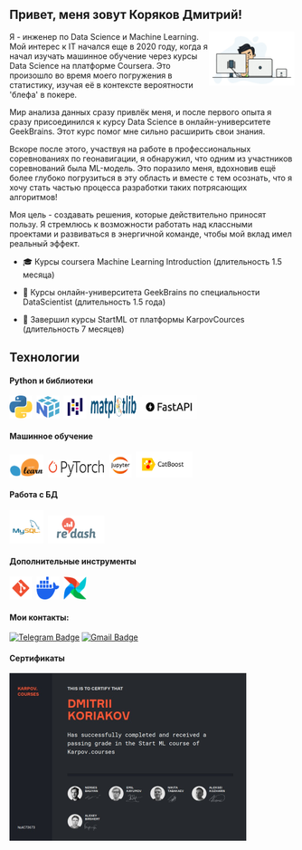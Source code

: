 <!--
**koryakovda/koryakovda** is a ✨ _special_ ✨ repository because its `README.md` (this file) appears on your GitHub profile.

Here are some ideas to get you started:

- 🔭 I’m currently working on ...
- 🌱 I’m currently learning ...
- 👯 I’m looking to collaborate on ...
- 🤔 I’m looking for help with ...
- 💬 Ask me about ...
- 📫 How to reach me: ...
- 😄 Pronouns: ...
- ⚡ Fun fact: ...
-->
## Привет, меня зовут Коряков Дмитрий!
<!--Intro Section-->
<img src="https://github.com/abhinav-bohra/abhinav-bohra/blob/main/intro.gif" width="30%" align="right">

Я - инженер по Data Science и Machine Learning. Мой интерес к IT начался еще в 2020 году, когда я начал изучать машинное обучение через курсы Data Science на платформе Coursera. Это произошло во время моего погружения в статистику, изучая её в контексте вероятности 'блефа' в покере.

Мир анализа данных сразу привлёк меня, и после первого опыта я сразу присоединился к курсу Data Science в онлайн-университете GeekBrains. Этот курс помог мне сильно расширить свои знания.

Вскоре после этого, участвуя на работе в профессиональных соревнованиях по геонавигации, я обнаружил, что одним из участников соревнований была ML-модель. Это поразило меня, вдохновив ещё более глубоко погрузиться в эту область и вместе с тем осознать, что я хочу стать частью процесса разработки таких потрясающих алгоритмов!

Моя цель - создавать решения, которые действительно приносят пользу. Я стремлюсь к возможности работать над классными проектами и развиваться в энергичной команде, чтобы мой вклад имел реальный эффект.

- :mortar_board:  Курсы coursera Machine Learning Introduction (длительность 1.5 месяца)

- :brain:  Курсы онлайн-университета GeekBrains по специальности DataScientist (длительность 1.5 года)

- :seedling: Завершил курсы StartML от платформы KarpovCources (длительность 7 месяцев)

<!--Skills Section-->
## Технологии

#### Python и библиотеки
<p align="left">
    <img src="https://github.com/koryakovda/koryakovda/blob/main/icons/python-logo.png" alt="python" width="40" height="40" title="Python" />&nbsp;
    <img src="https://github.com/koryakovda/koryakovda/blob/main/icons/numpy.svg" alt="Numpy" width="40" height="40" title="NumPy" />&nbsp;
    <img src="https://github.com/koryakovda/koryakovda/blob/main/icons/pandas.svg" alt="Pandas" width="40" height="40" title="Pandas" />&nbsp;
    <img src="https://github.com/koryakovda/koryakovda/blob/main/icons/matplotlib.svg" alt="Matplotlib" width="80" height="40" title="Matplotlib" />&nbsp;
        <img src="https://github.com/koryakovda/koryakovda/blob/main/icons/FastAPI.jpg" alt="FastAPI" width="100" height="40" title="FastAPI" />&nbsp;
</p>

#### Машинное обучение
<p align="left">
    <img src="https://github.com/koryakovda/koryakovda/blob/main/icons/scikit learn.png" alt="Scikit Learn" width="60" height="40" title="scikit-learn" />&nbsp;
    <img src="https://github.com/koryakovda/koryakovda/blob/main/icons/pytorch.png" alt="PyTorch" width="100" height="30" title="PyTorch" />&nbsp;
    <img src="https://github.com/koryakovda/koryakovda/blob/main/icons/jupyter.png" alt="Jupyter" width="40" height="40" title="Jupyter" />&nbsp;
    <img src="https://github.com/koryakovda/koryakovda/blob/main/icons/CatBoost.png" alt="CatBoost" width="100" height="45" title="CatBoost" />&nbsp;
</p>

#### Работа с БД
<p align="left">
    <img src="https://github.com/koryakovda/koryakovda/blob/main/icons/mysql.png" alt="Sql" width="60" height="60" title="MySQL" />&nbsp;
    <img src="https://github.com/koryakovda/koryakovda/blob/main/icons/redash.png" alt="redash" width="100" height="50" title="redash" />&nbsp;
</p>

#### Дополнительные инструменты
<p align="left">
    <img src="https://github.com/koryakovda/koryakovda/blob/main/icons/git.svg" alt="Git" width="40" height="40" title="Git" />&nbsp;
    <img src="https://github.com/koryakovda/koryakovda/blob/main/icons/docker-mark-blue.svg" alt="Docker" width="40" height="40" title="Docker" />&nbsp;
    <img src="https://github.com/koryakovda/koryakovda/blob/main/icons/airflow_transparent.png" alt="Airflow" width="40" height="40" title="Airflow" />&nbsp;
</p>

<!--Contact Section-->
#### Мои контакты: 

[![Telegram Badge](https://img.shields.io/badge/-Dmitrii_Koriakov-blue?style=flat&logo=Telegram&logoColor=white)](https://t.me/Dmitriy_Koryakov) [![Gmail Badge](https://img.shields.io/badge/-Gmail-red?style=flat&logo=Gmail&logoColor=white)](mailto:koryakovda@gmail.com)

<!--Certificate Section-->
#### Сертификаты

<p align="left">
    <a href="https://lab.karpov.courses/certificate/7d067bd1-25e0-462c-ac5c-012b54c03339/en/" title="Сертификат доступен по нажатию">
        <img src="https://github.com/koryakovda/koryakovda/blob/main/icons/StartML KC.jpg" alt="StartML" width="419" height="296" />
    </a>
</p>



<!--GitHub Section-->
<!--
### GitHub статистика:

<a href="http://www.github.com/koryakovda"><img src="https://github-readme-stats.vercel.app/api?username=koryakovda&show_icons=true&hide=&count_private=true&title_color=0891b2&text_color=ffffff&icon_color=0891b2&bg_color=1c1917&hide_border=true&show_icons=true" alt="KoriakovDmitrii's GitHub stats" /></a>

-->
